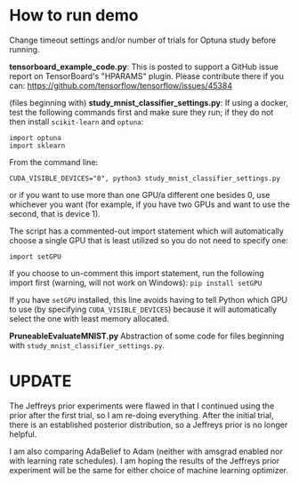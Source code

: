 # How to run demo

Change timeout settings and/or number of trials for Optuna study before running.

**tensorboard_example_code.py**:
This is posted to support a GitHub issue report on TensorBoard's "HPARAMS" plugin.  Please contribute there if you can:
https://github.com/tensorflow/tensorflow/issues/45384

(files beginning with) **study_mnist_classifier_settings.py**:
If using a docker, test the following commands first and make sure they run; if they do not then install `scikit-learn` and `optuna`:

```
import optuna
import sklearn
```

From the command line:

```
CUDA_VISIBLE_DEVICES="0", python3 study_mnist_classifier_settings.py
```

or if you want to use more than one GPU/a different one besides 0, use whichever you want (for example, if you have two GPUs and want to use the second, that is device 1).

The script has a commented-out import statement which will automatically choose a single GPU that is least utilized so you do not need to specify one:

`import setGPU`

If you choose to un-comment this import statement, run the following import first (warning, will not work on Windows):
`pip install setGPU`

If you have `setGPU` installed, this line avoids having to tell Python which GPU to use (by specifying `CUDA_VISIBLE_DEVICES`) because it will automatically select the one with least memory allocated.

**PruneableEvaluateMNIST.py**
Abstraction of some code for files beginning with `study_mnist_classifier_settings.py`.

# UPDATE

The Jeffreys prior experiments were flawed in that I continued using the prior after the first trial, so I am re-doing everything.  After the initial trial, there is an established posterior distribution, so a Jeffreys prior is no longer helpful.

I am also comparing AdaBelief to Adam (neither with amsgrad enabled nor with learning rate schedules).  I am hoping the results of the Jeffreys prior experiment will be the same for either choice of machine learning optimizer.

